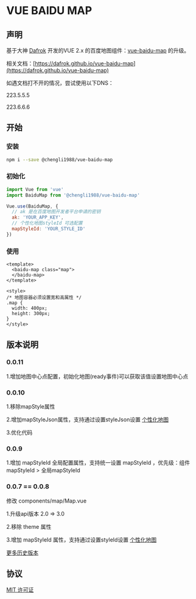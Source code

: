 # VUE BAIDU MAP

## 声明

基于大神 [Dafrok](https://dafrok.github.io) 开发的VUE 2.x 的百度地图组件：[vue-baidu-map](https://dafrok.github.io/vue-baidu-map) 的升级。

相关文档：[https://dafrok.github.io/vue-baidu-map](https://dafrok.github.io/vue-baidu-map)

如遇文档打不开的情况，尝试使用以下DNS：

223.5.5.5

223.6.6.6

## 开始

### 安装

```bash
npm i --save @chengli1988/vue-baidu-map
```

### 初始化

```javascript
import Vue from 'vue'
import BaiduMap from '@chengli1988/vue-baidu-map'

Vue.use(BaiduMap, {
  // ak 是在百度地图开发者平台申请的密钥
  ak: 'YOUR_APP_KEY',
  // 个性化地图styleId 可选配置
  mapStyleId: 'YOUR_STYLE_ID'
})
```

### 使用
```vue
<template>
  <baidu-map class="map">
  </baidu-map>
</template>

<style>
/* 地图容器必须设置宽和高属性 */
.map {
  width: 400px;
  height: 300px;
}
</style>
```

## 版本说明

### 0.0.11

1.增加地图中心点配置，初始化地图(ready事件)可以获取该值设置地图中心点

### 0.0.10

1.移除mapStyle属性

2.增加mapStyleJson属性，支持通过设置styleJson设置 [个性化地图](https://lbsyun.baidu.com/index.php?title=jspopular3.0/guide/custom)

3.优化代码

### 0.0.9

1.增加 mapStyleId 全局配置属性，支持统一设置 mapStyleId ，优先级：组件mapStyleId > 全局mapStyleId

### 0.0.7 == 0.0.8

修改 components/map/Map.vue 

1.升级api版本 2.0 => 3.0

2.移除 theme 属性

3.增加 mapStyleId 属性，支持通过设置styleId设置 [个性化地图](https://lbsyun.baidu.com/index.php?title=jspopular3.0/guide/custom)

[更多历史版本](https://github.com/chengli1988/vue-baidu-map/blob/master/version.md)

## 协议

[MIT 许可证](https://opensource.org/licenses/MIT)
